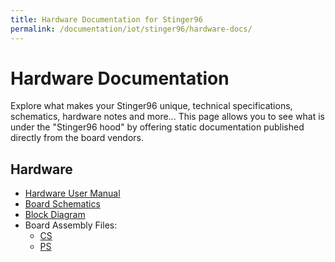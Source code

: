 ```yaml
---
title: Hardware Documentation for Stinger96
permalink: /documentation/iot/stinger96/hardware-docs/
---
```



# Hardware Documentation

Explore what makes your Stinger96 unique, technical specifications, schematics, hardware notes and more... This page allows you to see what is under the "Stinger96 hood" by offering static documentation published directly from the board vendors.

## Hardware

- [Hardware User Manual](./files/stinger96-hw-user-manual.pdf)
- [Board Schematics](./files/stinger96-sch.pdf)
- [Block Diagram](./files/stinger96-block-diagram.pdf)
- Board Assembly Files:
    - [CS](./files/Stinger96_Assembly_CS.JPG)
    - [PS](./files/Stinger96_Assembly_PS.JPG)
